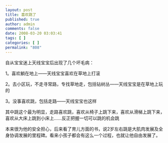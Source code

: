 ```yaml
---
layout: post
title: 喜欢跳了
published: true
author: admin
comments: false
date: 2008-03-20 03:03:41
tags: [ ]
categories: [ ]
permalink: "808"
---
```

自从宝宝迷上天线宝宝后出现了几个坏毛病：


  


1。喜欢躺在地上——天线宝宝喜欢在草地上打滚


  


2。去小区玩，不走寻常路，专找草地走，包括钻树丛——天线宝宝是在草地上玩的


  


3。没事喜欢跳，包括走路——天线宝宝也这样


  


其中跳这个最为明显，走路喜欢跳，喜欢从椅子上跳下来，喜欢从滑梯上跳下来，喜欢从大床上跳到小床上……反正把握一切可以跳的机会跳


  


本来很为他的安全担心，后来看了育儿方面的书，说2岁左右跳是大肌肉发展及全身协调发展的里程碑。看来小孩子都会有这么一个过程，也就让他自由发展了。